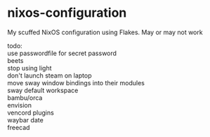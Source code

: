 # nixos-configuration
My scuffed NixOS configuration using Flakes. May or may not work 

todo:<br> 
  use passwordfile for secret password<br>
	beets<br>
	stop using light<br>
	don't launch steam on laptop<br>
	move sway window bindings into their modules<br>
	sway default workspace<br>
	bambu/orca<br>
	envision<br>
  vencord plugins<br>
  waybar date<br>
  freecad<br>
